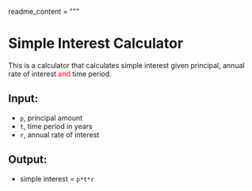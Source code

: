 readme_content = """
# Simple Interest Calculator

This is a calculator that calculates simple interest given principal, annual rate of interest <span style="color:red">and</span> time period.

## Input:

- `p`, principal amount
- `t`, time period in years
- `r`, annual rate of interest

## Output:

- simple interest = `p*t*r`
